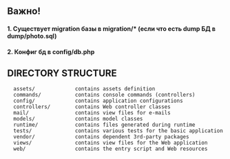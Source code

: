 
Важно!
-------------------
#### 1. Существует migration базы в migration/* (если что есть dump БД в dump/photo.sql)
#### 2. Конфиг бд в config/db.php

DIRECTORY STRUCTURE
-------------------

      assets/             contains assets definition
      commands/           contains console commands (controllers)
      config/             contains application configurations
      controllers/        contains Web controller classes
      mail/               contains view files for e-mails
      models/             contains model classes
      runtime/            contains files generated during runtime
      tests/              contains various tests for the basic application
      vendor/             contains dependent 3rd-party packages
      views/              contains view files for the Web application
      web/                contains the entry script and Web resources
